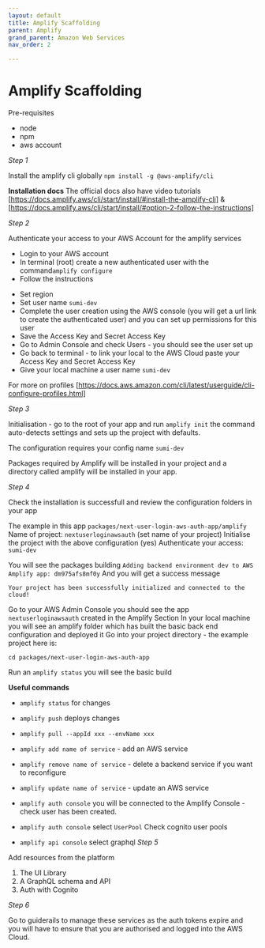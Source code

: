 ```yaml
---
layout: default
title: Amplify Scaffolding
parent: Amplify
grand_parent: Amazon Web Services
nav_order: 2

---
```


# Amplify Scaffolding

Pre-requisites

- node
- npm
- aws account

_Step 1_

Install the amplify cli globally
`npm install -g @aws-amplify/cli`

**Installation docs**
The official docs also have video tutorials
[https://docs.amplify.aws/cli/start/install/#install-the-amplify-cli] &
[https://docs.amplify.aws/cli/start/install/#option-2-follow-the-instructions]

_Step 2_

Authenticate your access to your AWS Account for the amplify services

- Login to your AWS account
- In terminal (root) create a new authenticated user with the command`amplify configure`
- Follow the instructions

* Set region
* Set user name `sumi-dev`
* Complete the user creation using the AWS console (you will get a url link to create the authenticated user) and you can set up permissions for this user
* Save the Access Key and Secret Access Key
* Go to Admin Console and check Users - you should see the user set up
* Go back to terminal - to link your local to the AWS Cloud paste your Access Key and Secret Access Key
* Give your local machine a user name `sumi-dev`

For more on profiles [https://docs.aws.amazon.com/cli/latest/userguide/cli-configure-profiles.html]

_Step 3_

Initialisation - go to the root of your app and run `amplify init` the command auto-detects settings and sets up the project with defaults.

The configuration requires your config name `sumi-dev`

Packages required by Amplify will be installed in your project and a directory called amplify will be installed in your app.

_Step 4_

Check the installation is successfull and review the configuration folders in your app

The example in this app `packages/next-user-login-aws-auth-app/amplify`
Name of project: `nextuserloginawsauth` (set name of your project)
Initialise the project with the above configuration (yes)
Authenticate your access: `sumi-dev`

You will see the packages building `Adding backend environment dev to AWS Amplify app: dm975afs8mf0y`
And you will get a success message

`Your project has been successfully initialized and connected to the cloud!`

Go to your AWS Admin Console you should see the app `nextuserloginawsauth` created in the Amplify Section
In your local machine you will see an amplify folder which has built the basic back end configuration and deployed it
Go into your project directory - the example project here is:

`cd packages/next-user-login-aws-auth-app`

Run an `amplify status` you will see the basic build

**Useful commands**

- `amplify status` for changes
- `amplify push` deploys changes
- `amplify pull --appId xxx --envName xxx`

- `amplify add name of service` - add an AWS service
- `amplify remove name of service` - delete a backend service if you want to reconfigure
- `amplify update name of service` - update an AWS service

- `amplify auth console` you will be connected to the Amplify Console - check user has been created.
- `amplify auth console` select `UserPool` Check cognito user pools
- `amplify api console` select graphql
  _Step 5_

Add resources from the platform

1. The UI Library
2. A GraphQL schema and API
3. Auth with Cognito

_Step 6_

Go to guiderails to manage these services as the auth tokens expire and you will have to ensure that you are authorised and logged into the AWS Cloud.